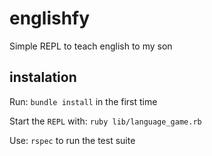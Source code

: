 
# englishfy
Simple REPL to teach english to my son

## instalation

Run:
`bundle install` in the first time

Start the `REPL` with:
 `ruby lib/language_game.rb`

Use:
`rspec` to run the test suite
